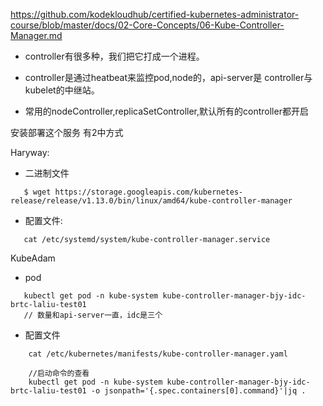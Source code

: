 https://github.com/kodekloudhub/certified-kubernetes-administrator-course/blob/master/docs/02-Core-Concepts/06-Kube-Controller-Manager.md


* controller有很多种，我们把它打成一个进程。

* controller是通过heatbeat来监控pod,node的，api-server是 controller与 kubelet的中继站。

* 常用的nodeController,replicaSetController,默认所有的controller都开启



安装部署这个服务 有2中方式

Haryway:
* 二进制文件
 ```
    $ wget https://storage.googleapis.com/kubernetes-release/release/v1.13.0/bin/linux/amd64/kube-controller-manager
 ```

* 配置文件: 
```
   cat /etc/systemd/system/kube-controller-manager.service
```
KubeAdam

* pod
```
   kubectl get pod -n kube-system kube-controller-manager-bjy-idc-brtc-laliu-test01
   // 数量和api-server一直，idc是三个
```
* 配置文件
```
    cat /etc/kubernetes/manifests/kube-controller-manager.yaml

    //启动命令的查看
    kubectl get pod -n kube-system kube-controller-manager-bjy-idc-brtc-laliu-test01 -o jsonpath='{.spec.containers[0].command}'|jq .

```